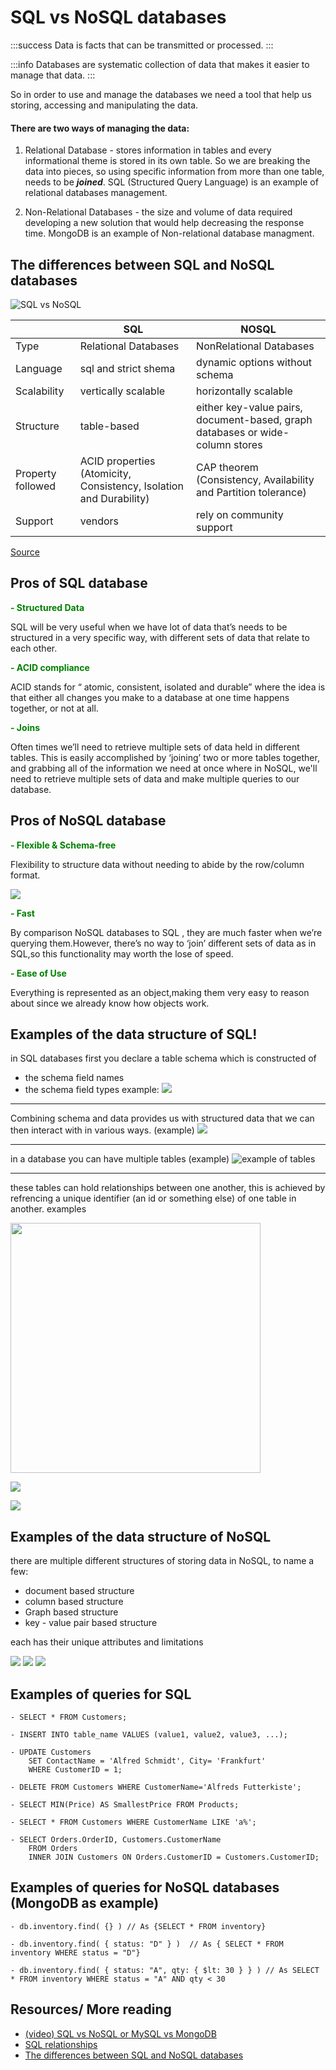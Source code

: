 
# SQL vs NoSQL databases



:::success
Data is facts that can be transmitted or processed.
:::

:::info
Databases are systematic collection of data that makes it easier to manage that data.
:::

So in order to use and manage the databases we need a tool that help us storing, accessing and manipulating the data.

#### There are two ways of managing the data:

1. Relational Database - stores information in tables and every informational theme is stored in its own table.
So we are breaking the data into pieces, so using specific information from more than one table, needs to be ***joined***.
SQL (Structured Query Language) is an example of relational databases management.

2. Non-Relational Databases - the size and volume of data required developing a new solution that would help decreasing the response time.
MongoDB is an example of Non-relational database managment.


## The differences between SQL and NoSQL databases

![SQL vs NoSQL](https://media.geeksforgeeks.org/wp-content/cdn-uploads/20191104165821/SQL-Vs-NoSQL1.png  "SQL vs NoSQL")

|   |  SQL |  NOSQL |
|---|---|---|
| Type  |  Relational Databases  |  NonRelational Databases |
| Language  |  sql and strict shema |   dynamic options without schema |
| Scalability  | vertically scalable  | horizontally scalable  |
| Structure   |  table-based | either key-value pairs, document-based, 		graph databases or wide-column stores  |
| Property followed  |  ACID properties (Atomicity, Consistency, Isolation and Durability) | CAP theorem (Consistency, Availability and Partition tolerance) |
|Support| vendors| rely on community support|

[Source](https://www.geeksforgeeks.org/difference-between-sql-and-nosql/) 




## Pros of SQL database

**<span style='color:green'> - Structured Data </span>**

SQL will be very useful when we have lot of data that’s needs to be structured in a very specific way, with different sets of data that relate to each other.

**<span style='color:green'> - ACID compliance </span>**

ACID stands for “ atomic, consistent, isolated and durable” where the idea is that either all changes you make to a database at one time happens together, or not at all.

**<span style='color:green'> - Joins </span>**

Often times we’ll need to retrieve multiple sets of data held in different tables. This is easily accomplished by ‘joining’ two or more tables together, and grabbing all of the information we need at once where in NoSQL, we'll need to retrieve multiple sets of data and make multiple queries to our database.


## Pros of NoSQL database


**<span style='color:green'> - Flexible & Schema-free </span>**

Flexibility to structure data without needing to abide by the row/column format.


![](https://www.guru99.com/images/1/101818_0537_NoSQLTutori3.png)

**<span style='color:green'> - Fast </span>**

By comparison NoSQL databases to SQL , they are much faster when we’re querying them.However, there’s no way to ‘join’ different sets of data as in SQL,so this functionality may worth the lose of speed.

**<span style='color:green'> - Ease of Use </span>**

Everything is represented as an object,making them very easy to reason about since we already know how objects work.


## Examples of the data structure of SQL!

in SQL databases first you declare a table schema which is constructed of
 - the schema field names 
 - the schema field types
example:
![](https://i.imgur.com/CSBNdXF.png)
------------------------

Combining schema and data provides us with structured data that we can then interact with in various ways. (example)
![](https://i.imgur.com/iPJAEEx.png)

------------------------

in a database you can have multiple tables (example)
![example of tables](https://i.imgur.com/BNXdK3Q.png)

------------------------


these tables can hold relationships between one another,
this is achieved by refrencing a unique identifier (an id or something else) of one table in another. examples

<img src="https://i.imgur.com/E5yPRH4.png" height="400px">

![](https://i.imgur.com/yuWAfcE.png)


![](https://i.imgur.com/tR1oVau.png)

## Examples of the data structure of NoSQL 

there are multiple different structures of storing data in NoSQL, to name a few:
- document based structure
- column based structure
- Graph based structure
- key - value pair based structure

each has their unique attributes and limitations


![](https://i.imgur.com/eT7M3qj.jpg)
![](https://i.imgur.com/q7HNSRw.jpg)
![](https://i.imgur.com/wJbYrPP.png)

## Examples of queries for SQL
    - SELECT * FROM Customers;
    
    - INSERT INTO table_name VALUES (value1, value2, value3, ...);
    
    - UPDATE Customers 
		SET ContactName = 'Alfred Schmidt', City= 'Frankfurt' 
		WHERE CustomerID = 1;
		
	- DELETE FROM Customers WHERE CustomerName='Alfreds Futterkiste';
	
	- SELECT MIN(Price) AS SmallestPrice FROM Products;
	
	- SELECT * FROM Customers WHERE CustomerName LIKE 'a%';
	
	- SELECT Orders.OrderID, Customers.CustomerName
		FROM Orders
		INNER JOIN Customers ON Orders.CustomerID = Customers.CustomerID;



## Examples of queries for NoSQL databases (MongoDB as example)

    - db.inventory.find( {} ) // As {SELECT * FROM inventory} 
    
    - db.inventory.find( { status: "D" } )  // As { SELECT * FROM inventory WHERE status = "D"}
    
    - db.inventory.find( { status: "A", qty: { $lt: 30 } } ) // As SELECT * FROM inventory WHERE status = "A" AND qty < 30




## Resources/ More reading
- [(video) SQL vs NoSQL or MySQL vs MongoDB](https://www.youtube.com/watch?v=ZS_kXvOeQ5Y)
- [SQL relationships](https://launchschool.com/books/sql/read/table_relationships)
- [The differences between SQL and NoSQL databases](https://www.geeksforgeeks.org/difference-between-sql-and-nosql/) 









